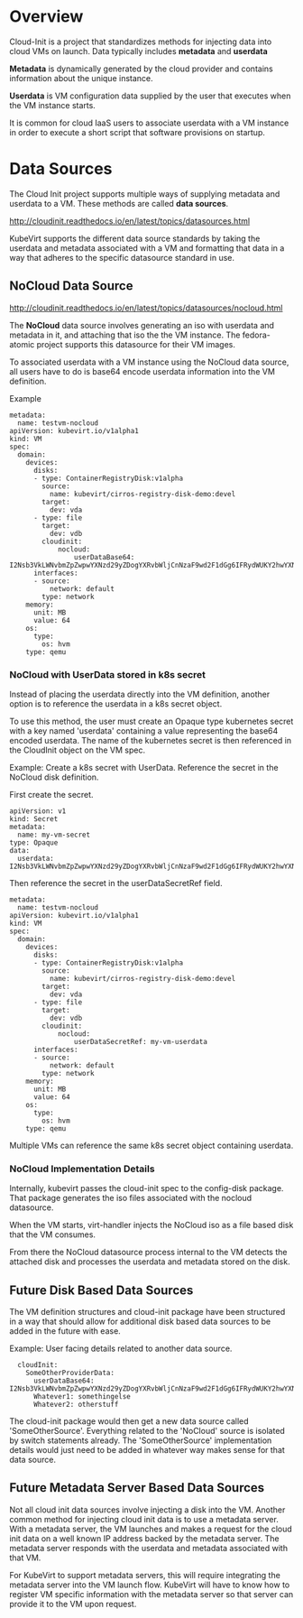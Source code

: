 # Overview
Cloud-Init is a project that standardizes methods for injecting data into cloud
VMs on launch.  Data typically includes **metadata** and **userdata**

**Metadata** is dynamically generated by the cloud provider and contains
information about the unique instance.

**Userdata** is VM configuration data supplied by the user that executes
when the VM instance starts.

It is common for cloud IaaS users to associate userdata with a VM instance in
order to execute a short script that software provisions on startup.

# Data Sources
The Cloud Init project supports multiple ways of supplying metadata and
userdata to a VM. These methods are called **data sources**.

http://cloudinit.readthedocs.io/en/latest/topics/datasources.html

KubeVirt supports the different data source standards by taking the userdata
and metadata associated with a VM and formatting that data in a way that
adheres to the specific datasource standard in use.

## NoCloud Data Source

http://cloudinit.readthedocs.io/en/latest/topics/datasources/nocloud.html

The **NoCloud** data source involves generating an iso with userdata and
metadata in it, and attaching that iso the the VM instance. The fedora-atomic
project supports this datasource for their VM images. 

To associated userdata with a VM instance using the NoCloud data source, all
users have to do is base64 encode userdata information into the VM definition. 

Example
```
metadata:
  name: testvm-nocloud
apiVersion: kubevirt.io/v1alpha1
kind: VM
spec:
  domain:
    devices:
      disks:
      - type: ContainerRegistryDisk:v1alpha
        source:
          name: kubevirt/cirros-registry-disk-demo:devel
        target:
          dev: vda
      - type: file
        target:
          dev: vdb
        cloudinit:
            nocloud:
                userDataBase64: I2Nsb3VkLWNvbmZpZwpwYXNzd29yZDogYXRvbWljCnNzaF9wd2F1dGg6IFRydWUKY2hwYXNzd2Q6IHsgZXhwaXJlOiBGYWxzZSB9Cg==
      interfaces:
      - source:
          network: default
        type: network
    memory:
      unit: MB
      value: 64
    os:
      type:
        os: hvm
    type: qemu
```

### NoCloud with UserData stored in k8s secret

Instead of placing the userdata directly into the VM definition, another option
is to reference the userdata in a k8s secret object.

To use this method, the user must create an Opaque type kubernetes secret with
a key named 'userdata' containing a value representing the base64 encoded
userdata. The name of the kubernetes secret is then referenced in the CloudInit
object on the VM spec.

Example: Create a k8s secret with UserData. Reference the secret in the NoCloud
disk definition.

First create the secret.
```
apiVersion: v1
kind: Secret
metadata:
  name: my-vm-secret
type: Opaque
data:
  userdata: I2Nsb3VkLWNvbmZpZwpwYXNzd29yZDogYXRvbWljCnNzaF9wd2F1dGg6IFRydWUKY2hwYXNzd2Q6IHsgZXhwaXJlOiBGYWxzZSB9Cg==
```

Then reference the secret in the userDataSecretRef field.
```
metadata:
  name: testvm-nocloud
apiVersion: kubevirt.io/v1alpha1
kind: VM
spec:
  domain:
    devices:
      disks:
      - type: ContainerRegistryDisk:v1alpha
        source:
          name: kubevirt/cirros-registry-disk-demo:devel
        target:
          dev: vda
      - type: file
        target:
          dev: vdb
        cloudinit:
            nocloud:
                userDataSecretRef: my-vm-userdata 
      interfaces:
      - source:
          network: default
        type: network
    memory:
      unit: MB
      value: 64
    os:
      type:
        os: hvm
    type: qemu
```

Multiple VMs can reference the same k8s secret object containing userdata.

### NoCloud Implementation Details

Internally, kubevirt passes the cloud-init spec to the config-disk package.
That package generates the iso files associated with the nocloud datasource.

When the VM starts, virt-handler injects the NoCloud iso as a file based disk
that the VM consumes.

From there the NoCloud datasource process internal to the VM detects the
attached disk and processes the userdata and metadata stored on the disk.

## Future Disk Based Data Sources
The VM definition structures and cloud-init package have been structured in a
way that should allow for additional disk based data sources to be added in the
future with ease. 

Example: User facing details related to another data source.
```
  cloudInit:
    SomeOtherProviderData:
      userDataBase64: I2Nsb3VkLWNvbmZpZwpwYXNzd29yZDogYXRvbWljCnNzaF9wd2F1dGg6IFRydWUKY2hwYXNzd2Q6IHsgZXhwaXJlOiBGYWxzZSB9Cg==
      Whatever1: somethingelse
      Whatever2: otherstuff
```

The cloud-init package would then get a new data source called
'SomeOtherSource'. Everything related to the 'NoCloud' source is isolated by
switch statements already. The 'SomeOtherSource' implementation details would
just need to be added in whatever way makes sense for that data source.

## Future Metadata Server Based Data Sources
Not all cloud init data sources involve injecting a disk into the VM. Another
common method for injecting cloud init data is to use a metadata server. With
a metadata server, the VM launches and makes a request for the cloud init
data on a well known IP address backed by the metadata server. The metadata
server responds with the userdata and metadata associated with that VM.

For KubeVirt to support metadata servers, this will require integrating
the metadata server into the VM launch flow. KubeVirt will have to know how to
register VM specific information with the metadata server so that server can
provide it to the VM upon request.

